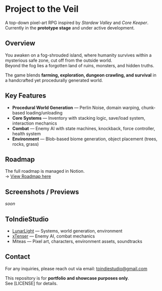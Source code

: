 # Project to the Veil

A top-down pixel-art RPG inspired by *Stardew Valley* and *Core Keeper*.  
Currently in the **prototype stage** and under active development.  


## Overview
You awaken on a fog-shrouded island, where humanity survives within a mysterious safe zone, cut off from the outside world.  
Beyond the fog lies a forgotten land of ruins, monsters, and hidden truths.  

The game blends **farming, exploration, dungeon crawling, and survival** in a handcrafted yet procedurally generated world.


## Key Features
- **Procedural World Generation** — Perlin Noise, domain warping, chunk-based loading/unloading  
- **Core Systems** — Inventory with stacking logic, save/load system, interaction mechanics  
- **Combat** — Enemy AI with state machines, knockback, force controller, health system  
- **Environment** — Blob-based biome generation, object placement (trees, rocks, grass)  

## Roadmap
The full roadmap is managed in Notion.  
-> [View Roadmap here](https://www.notion.so/Project-to-the-Veil-2619c2d31f4580bb9df9d72976095492)

## Screenshots / Previews
*soon*  

## ToIndieStudio
- [LunarLight](https://github.com/LunarLight-cn) — Systems, world generation, environment  
- [xTenser](https://github.com/xTenser-ToIndieStudio) — Enemy AI, combat mechanics 
- Miteas — Pixel art, characters, environment assets, soundtracks  

## Contact
For any inquiries, please reach out via email:
[toindiestudio@gmail.com](mailto:toindiestudio@gmail.com)

This repository is for **portfolio and showcase purposes only**.  
See [LICENSE] for details.
